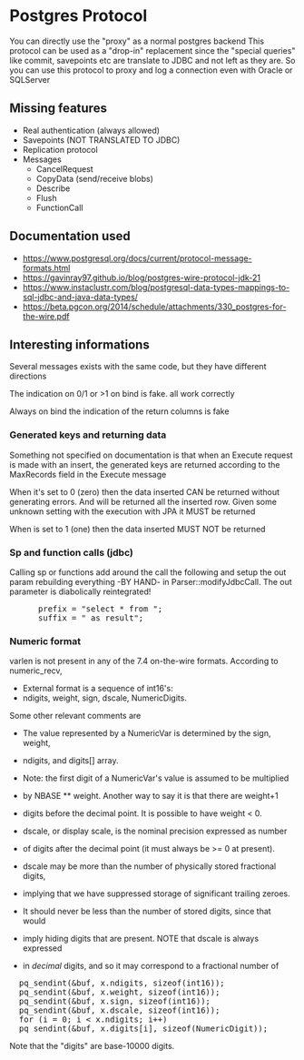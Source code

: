 # Postgres Protocol

You can directly use the "proxy" as a normal postgres backend
This protocol can be used as a "drop-in" replacement since the 
"special queries" like commit, savepoints etc are translate to JDBC and
not left as they are. So you can use this protocol to proxy and log a
connection even with Oracle or SQLServer

## Missing features

* Real authentication (always allowed)
* Savepoints (NOT TRANSLATED TO JDBC)
* Replication protocol
* Messages
    * CancelRequest
    * CopyData (send/receive blobs)
    * Describe
    * Flush
    * FunctionCall

## Documentation used

* https://www.postgresql.org/docs/current/protocol-message-formats.html
* https://gavinray97.github.io/blog/postgres-wire-protocol-jdk-21
* https://www.instaclustr.com/blog/postgresql-data-types-mappings-to-sql-jdbc-and-java-data-types/
* https://beta.pgcon.org/2014/schedule/attachments/330_postgres-for-the-wire.pdf

## Interesting informations

Several messages exists with the same code, but they have different directions

The indication on 0/1 or >1 on bind is fake. all work correctly

Always on bind the indication of the return columns is fake

### Generated keys and returning data

Something not specified on documentation is that when an Execute request is made
with an insert, the generated keys are returned according to the MaxRecords 
field in the Execute message

When it's set to 0 (zero) then the data inserted CAN be returned without generating 
errors. And will be returned all the inserted row. Given some unknown setting with the 
execution with JPA it MUST be returned

When is set to 1 (one) then the data inserted MUST NOT be returned



### Sp and function calls (jdbc)

Calling sp or functions add around the call the following and setup the out param rebuilding everything -BY HAND-
in Parser::modifyJdbcCall. The out parameter is diabolically reintegrated!

<pre>
      prefix = "select * from ";
      suffix = " as result";
</pre>

### Numeric format

varlen is not present in any of the 7.4 on-the-wire formats. According
to numeric_recv,

* External format is a sequence of int16's:
* ndigits, weight, sign, dscale, NumericDigits.

Some other relevant comments are

* The value represented by a NumericVar is determined by the sign, weight,
* ndigits, and digits[] array.
* Note: the first digit of a NumericVar's value is assumed to be multiplied
* by NBASE ** weight. Another way to say it is that there are weight+1
* digits before the decimal point. It is possible to have weight < 0.


* dscale, or display scale, is the nominal precision expressed as number
* of digits after the decimal point (it must always be >= 0 at present).
* dscale may be more than the number of physically stored fractional
  digits,
* implying that we have suppressed storage of significant trailing zeroes.
* It should never be less than the number of stored digits, since that
  would
* imply hiding digits that are present. NOTE that dscale is always
  expressed
* in *decimal* digits, and so it may correspond to a fractional number of

<pre>
  pq_sendint(&buf, x.ndigits, sizeof(int16));
  pq_sendint(&buf, x.weight, sizeof(int16));
  pq_sendint(&buf, x.sign, sizeof(int16));
  pq_sendint(&buf, x.dscale, sizeof(int16));
  for (i = 0; i < x.ndigits; i++)
  pq_sendint(&buf, x.digits[i], sizeof(NumericDigit));
</pre>

Note that the "digits" are base-10000 digits.



